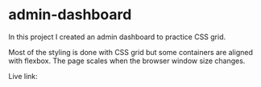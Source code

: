 # admin-dashboard

In this project I created an admin dashboard to practice CSS grid.

Most of the styling is done with CSS grid but some containers are aligned with flexbox.
The page scales when the browser window size changes.

Live link:
